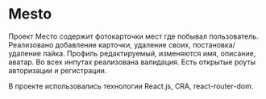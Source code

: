 # Mesto

Проект Место содержит фотокарточки мест где побывал пользователь. Реализовано добавление карточки, удаление своих, постановка/удаление лайка. Профиль редактируемый, изменяются имя, описание, аватар. Во всех инпутах реализована валидация.
Есть открытые роуты авторизации и регистрации.

В проекте использовались технологии React.js, CRA, react-router-dom.
